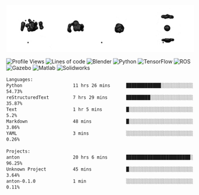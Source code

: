 ![cubes](https://github.com/imsenthur/imsenthur/blob/master/cubes.gif)

<!--START_SECTION:waka-->
![Profile Views](http://img.shields.io/badge/Profile%20views-206-blue)
![Lines of code](https://img.shields.io/badge/From%20%22Hello%2C%20World%21%22%2C%20I%27ve%20written-598635%20lines%20of%20code-blue)
![Blender](https://img.shields.io/badge/-Blender-orange)
![Python](https://img.shields.io/badge/-Python-blue)
![TensorFlow](https://img.shields.io/badge/-TensorFlow-ff8c00)
![ROS](https://img.shields.io/badge/-ROS-20b2aa)
![Gazebo](https://img.shields.io/badge/-Gazebo-lightgrey)
![Matlab](https://img.shields.io/badge/-Matlab-ffd700)
![Solidworks](https://img.shields.io/badge/-Solidworks-red)
```text
Languages: 
Python                   11 hrs 26 mins      █████████████░░░░░░░░░░░░   54.73% 
reStructuredText         7 hrs 29 mins       █████████░░░░░░░░░░░░░░░░   35.87% 
Text                     1 hr 5 mins         █░░░░░░░░░░░░░░░░░░░░░░░░   5.2% 
Markdown                 48 mins             █░░░░░░░░░░░░░░░░░░░░░░░░   3.86% 
YAML                     3 mins              ░░░░░░░░░░░░░░░░░░░░░░░░░   0.26%

Projects: 
anton                    20 hrs 6 mins       ████████████████████████░   96.25% 
Unknown Project          45 mins             █░░░░░░░░░░░░░░░░░░░░░░░░   3.64% 
anton-0.1.0              1 min               ░░░░░░░░░░░░░░░░░░░░░░░░░   0.11%
```


<!--END_SECTION:waka-->
